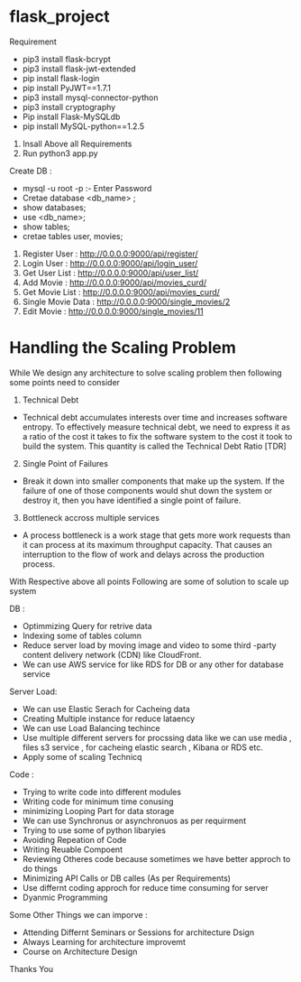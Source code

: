 # flask_project

Requirement 
- pip3 install flask-bcrypt
- pip3 install flask-jwt-extended
- pip install flask-login
- pip install PyJWT==1.7.1
- pip3 install mysql-connector-python
- pip3 install cryptography
- Pip install Flask-MySQLdb
- pip install MySQL-python==1.2.5

1. Insall Above all Requirements
2. Run python3 app.py 

Create DB :
- mysql -u root -p :- Enter Password 
- Cretae database <db_name> ;
- show databases;
- use <db_name>;
- show tables;
- cretae tables user, movies;



1. Register User : http://0.0.0.0:9000/api/register/
2. Login User : http://0.0.0.0:9000/api/login_user/
3. Get User List : http://0.0.0.0:9000/api/user_list/
4. Add Movie : http://0.0.0.0:9000/api/movies_curd/
5. Get Movie List : http://0.0.0.0:9000/api/movies_curd/
6. Single Movie Data : http://0.0.0.0:9000/single_movies/2
7. Edit Movie : http://0.0.0.0:9000/single_movies/11



# Handling the Scaling Problem
While We design any architecture to solve scaling problem then following some points need to consider 
1. Technical Debt
- Technical debt accumulates interests over time and increases software entropy. To effectively measure technical debt, we need to express it as a ratio of the cost it takes to fix the software system to the cost it took to build the system. This quantity is called the Technical Debt Ratio [TDR]

2. Single Point of Failures
- Break it down into smaller components that make up the system. If the failure of one of those components would shut down the system or destroy it, then you have identified a single point of failure.

3. Bottleneck accross multiple services
- A process bottleneck is a work stage that gets more work requests than it can process at its maximum throughput capacity. That causes an interruption to the flow of work and delays across the production process.

With Respective above all points Following are some of solution to scale up system 

DB : 
- Optimmizing Query for retrive data
- Indexing some of tables column 
- Reduce server load by moving image and video to some third -party content delivery network (CDN) like CloudFront.
- We can use AWS service for like RDS for DB or any other for database service 

Server Load: 
- We can use Elastic Serach for Cacheing data 
- Creating Multiple instance for reduce lataency 
- We can use Load Balancing techince
- Use multiple different servers for procssing data like we can use media , files s3 service , for cacheing elastic search , Kibana or RDS etc.
- Apply some of scaling Technicq  

Code :
- Trying to write code into different modules
- Writing code for minimum time conusing 
- minimizing Looping Part for data storage 
- We can use Synchronus or asynchronuos as per requirment 
- Trying to use some of python libaryies 
- Avoiding Repeation of Code 
- Writing Reuable Compoent 
- Reviewing Otheres code because sometimes we have better approch to do things 
- Minimizing API Calls or DB calles (As per Requirements)
- Use differnt coding approch for reduce time consuming for server 
- Dyanmic Programming 


Some Other Things we can imporve :
- Attending Differnt Seminars or Sessions for architecture Dsign
- Always Learning for architecture improvemt 
- Course on Architecture Design 


Thanks You 


